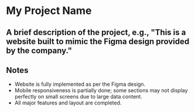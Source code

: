 
# My Project Name
## A brief description of the project, e.g., "This is a website built to mimic the Figma design provided by the company."


## Notes
- Website is fully implemented as per the Figma design.
- Mobile responsiveness is partially done; some sections may not display perfectly on small screens due to large data content.
- All major features and layout are completed.
